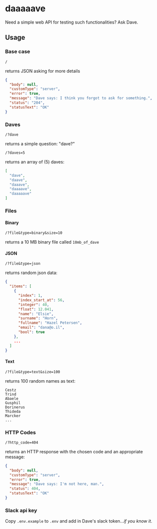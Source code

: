 # daaaaave

Need a simple web API for testing such functionalities? Ask Dave.

## Usage

### Base case

`/`

returns JSON asking for more details

``` json
{
  "body": null,
  "customType": "server",
  "error": true,
  "message": "Dave says: I think you forgot to ask for something.",
  "status": "204",
  "statusText": "OK"
}
```

### Daves

`/?dave`

returns a simple question: "dave?"

`/?daves=5`

returns an array of (5) daves:

``` json
[
  "dave",
  "daave",
  "daaave",
  "daaaave",
  "daaaaave"
]
```

### Files

#### Binary

`/?file&type=binary&size=10`

returns a 10 MB binary file called `10mb_of_dave`

#### JSON

`/?file&type=json`

returns random json data:

``` json
{
  "items": [
    {
      "index": 1,
      "index_start_at": 56,
      "integer": 40,
      "float": 12.041,
      "name": "Elsie",
      "surname": "Horn",
      "fullname": "Hazel Petersen",
      "email": "dana@o.il",
      "bool": true
    },
    ...
  ]
}
```

#### Text

`/?file&type=text&size=100`

returns 100 random names as text:

``` text
Cestz
Trind
Abaele
Gusphil
Dorinerus
Thideda
Marcker
...
```

### HTTP Codes

`/?http_code=404`

returns an HTTP response with the chosen code and an appropriate message:

``` json
{
  "body": null,
  "customType": "server",
  "error": true,
  "message": "Dave says: I'm not here, man.",
  "status": 404,
  "statusText": "OK"
}
```

### Slack api key

Copy `.env.example` to `.env` and add in Dave's slack token...*if you know it*.
